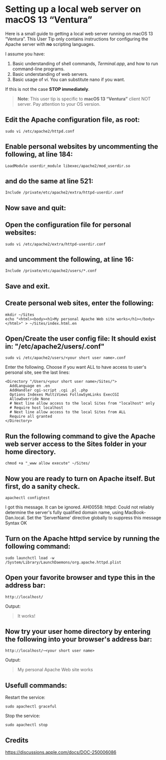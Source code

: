# Setting up a local web server on macOS 13 “Ventura” 
Here is a small guide to getting a local web server running on macOS 13 “Ventura”. This User Tip only contains instructions for configuring the Apache server with **no** scripting languages.

I assume you have:
1. Basic understanding of shell commands, *Terminal.app*, and how to run command-line programs.
2. Basic understanding of web servers.
3. Basic usage of *vi*. You can substitute nano if you want.

If this is not the case **STOP immediately**.

>**Note**: This user tip is specific to **macOS 13 “Ventura”** client NOT server. Pay attention to your OS version.
## Edit the Apache configuration file, as root:
```shell
sudo vi /etc/apache2/httpd.conf
```

## Enable personal websites by uncommenting the following, at line 184:
```shell
LoadModule userdir_module libexec/apache2/mod_userdir.so
```

## and do the same at line 521:
```shell
Include /private/etc/apache2/extra/httpd-userdir.conf
```
## Now save and quit:

## Open the configuration file for personal websites:
```shell
sudo vi /etc/apache2/extra/httpd-userdir.conf
```

## and uncomment the following, at line 16:
```shell
Include /private/etc/apache2/users/*.conf
```

## Save and exit.

## Create personal web sites, enter the following:
```shell
mkdir ~/Sites
echo "<html><body><h1>My personal Apache Web site works</h1></body></html>" > ~/Sites/index.html.en
```

## Open/Create the user config file: It should exist in: "/etc/apache2/users/<your short user name>.conf"
```shell
sudo vi /etc/apache2/users/<your short user name>.conf
```
Enter the following. Choose if you want ALL to have access to user's personal site, see the last lines:

    <Directory "/Users/<your short user name>/Sites/">
      AddLanguage en .en
      AddHandler cgi-script .cgi .pl .php
      Options Indexes MultiViews FollowSymLinks ExecCGI
      AllowOverride None
      # Next line allow access to the local Sites from "localhost" only
      # Require host localhost
      # Next line allow access to the local Sites from ALL
      Require all granted
    </Directory>

## Run the following command to give the Apache web server access to the Sites folder in your home directory.
```shell
chmod +a "_www allow execute" ~/Sites/
```

## Now you are ready to turn on Apache itself. But first, do a sanity check.
```shell
apachectl configtest
```

I got this message. It can be ignored.
    AH00558: httpd: Could not reliably determine the server's fully qualified domain name, using MacBook-Dan.local. Set the 'ServerName' directive globally to suppress this message
    Syntax OK

## Turn on the Apache httpd service by running the following command:
```shell
sudo launchctl load -w /System/Library/LaunchDaemons/org.apache.httpd.plist
```

## Open your favorite browser and type this in the address bar:
```
http://localhost/
```

Output:
>It works!

## Now try your user home directory by entering the following into your browser's address bar:
```shell
http://localhost/~<your short user name>
```

Output:
>My personal Apache Web site works

## Usefull commands:
Restart the service:
```shell
sudo apachectl graceful
```

Stop the service:
```shell
sudo apachectl stop
```

## Credits
https://discussions.apple.com/docs/DOC-250006086
